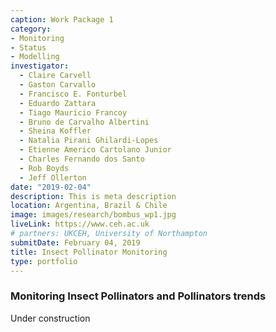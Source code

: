 ```yaml
---
caption: Work Package 1
category:
- Monitoring
- Status 
- Modelling
investigator: 
  - Claire Carvell
  - Gaston Carvallo
  - Francisco E. Fonturbel
  - Eduardo Zattara
  - Tiago Mauricio Francoy
  - Bruno de Carvalho Albertini
  - Sheina Koffler
  - Natalia Pirani Ghilardi-Lopes
  - Etienne Americo Cartolano Junior
  - Charles Fernando dos Santo
  - Rob Boyds
  - Jeff Ollerton
date: "2019-02-04"
description: This is meta description
location: Argentina, Brazil & Chile
image: images/research/bombus_wp1.jpg
liveLink: https://www.ceh.ac.uk
# partners: UKCEH, University of Northampton
submitDate: February 04, 2019
title: Insect Pollinator Monitoring
type: portfolio
---
```

### Monitoring Insect Pollinators and Pollinators trends

Under construction